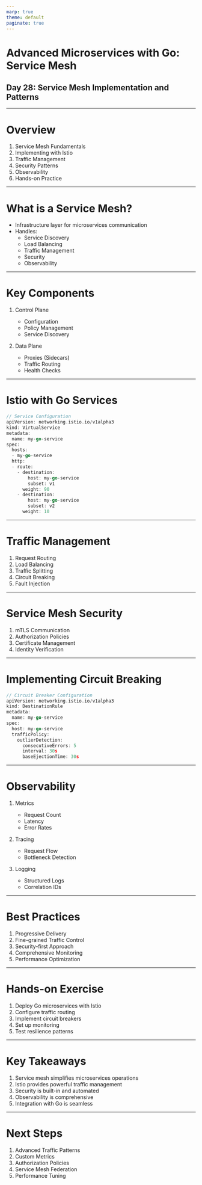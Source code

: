 ```yaml
---
marp: true
theme: default
paginate: true
---
```


# Advanced Microservices with Go: Service Mesh
## Day 28: Service Mesh Implementation and Patterns

---

# Overview

1. Service Mesh Fundamentals
2. Implementing with Istio
3. Traffic Management
4. Security Patterns
5. Observability
6. Hands-on Practice

---

# What is a Service Mesh?

- Infrastructure layer for microservices communication
- Handles:
  - Service Discovery
  - Load Balancing
  - Traffic Management
  - Security
  - Observability

---

# Key Components

1. Control Plane
   - Configuration
   - Policy Management
   - Service Discovery

2. Data Plane
   - Proxies (Sidecars)
   - Traffic Routing
   - Health Checks

---

# Istio with Go Services

```go
// Service Configuration
apiVersion: networking.istio.io/v1alpha3
kind: VirtualService
metadata:
  name: my-go-service
spec:
  hosts:
  - my-go-service
  http:
  - route:
    - destination:
        host: my-go-service
        subset: v1
      weight: 90
    - destination:
        host: my-go-service
        subset: v2
      weight: 10
```

---

# Traffic Management

1. Request Routing
2. Load Balancing
3. Traffic Splitting
4. Circuit Breaking
5. Fault Injection

---

# Service Mesh Security

1. mTLS Communication
2. Authorization Policies
3. Certificate Management
4. Identity Verification

---

# Implementing Circuit Breaking

```go
// Circuit Breaker Configuration
apiVersion: networking.istio.io/v1alpha3
kind: DestinationRule
metadata:
  name: my-go-service
spec:
  host: my-go-service
  trafficPolicy:
    outlierDetection:
      consecutiveErrors: 5
      interval: 30s
      baseEjectionTime: 30s
```

---

# Observability

1. Metrics
   - Request Count
   - Latency
   - Error Rates

2. Tracing
   - Request Flow
   - Bottleneck Detection

3. Logging
   - Structured Logs
   - Correlation IDs

---

# Best Practices

1. Progressive Delivery
2. Fine-grained Traffic Control
3. Security-first Approach
4. Comprehensive Monitoring
5. Performance Optimization

---

# Hands-on Exercise

1. Deploy Go microservices with Istio
2. Configure traffic routing
3. Implement circuit breakers
4. Set up monitoring
5. Test resilience patterns

---

# Key Takeaways

1. Service mesh simplifies microservices operations
2. Istio provides powerful traffic management
3. Security is built-in and automated
4. Observability is comprehensive
5. Integration with Go is seamless

---

# Next Steps

1. Advanced Traffic Patterns
2. Custom Metrics
3. Authorization Policies
4. Service Mesh Federation
5. Performance Tuning
